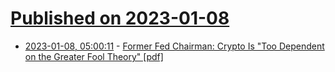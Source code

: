# [Published on 2023-01-08](index.md)

* [2023-01-08, 05:00:11](https://news.ycombinator.com/item?id=34296183) - [Former Fed Chairman: Crypto Is \"Too Dependent on the Greater Fool Theory\" [pdf]](https://acmwealth.com/wp-content/uploads/2023/01/ACM_AG_Article_JAN_-2023.pdf)
